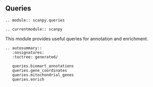 ## Queries

```{eval-rst}
.. module:: scanpy.queries
```

```{eval-rst}
.. currentmodule:: scanpy
```

This module provides useful queries for annotation and enrichment.

```{eval-rst}
.. autosummary::
   :nosignatures:
   :toctree: generated/

   queries.biomart_annotations
   queries.gene_coordinates
   queries.mitochondrial_genes
   queries.enrich

```
